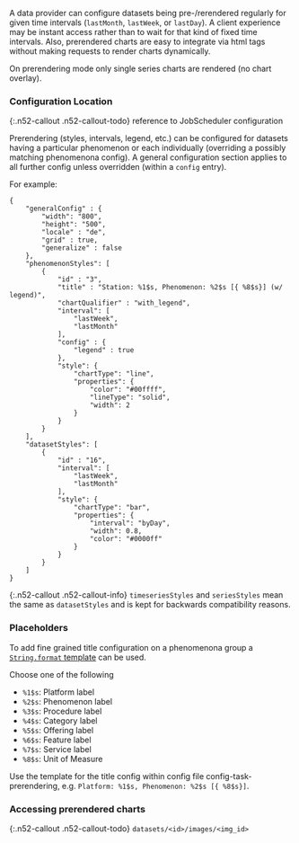
A data provider can configure datasets being pre-/rerendered regularly for given time intervals
(`lastMonth`, `lastWeek`, or `lastDay`). A client experience may be instant access rather than
to wait for that kind of fixed time intervals. Also, prerendered charts are easy to integrate via 
html tags without making requests to render charts dynamically.

On prerendering mode only single series charts are rendered (no chart overlay).

### Configuration Location

{:.n52-callout .n52-callout-todo}
reference to JobScheduler configuration

Prerendering (styles, intervals, legend, etc.) can be configured for datasets having a particular 
phenomenon or each individually (overriding a possibly matching phenomenona config). A general 
configuration section applies to all further config unless overridden (within a `config` entry). 

For example:

```
{
    "generalConfig" : {
        "width": "800",
        "height": "500",
        "locale" : "de",
        "grid" : true,
        "generalize" : false
    },
    "phenomenonStyles": [
        {
            "id" : "3",
            "title" : "Station: %1$s, Phenomenon: %2$s [{ %8$s}] (w/ legend)",
            "chartQualifier" : "with_legend",
            "interval": [
                "lastWeek",
                "lastMonth"
            ],
            "config" : {
                "legend" : true
            },
            "style": {
                "chartType": "line",
                "properties": {
                    "color": "#00ffff",
                    "lineType": "solid",
                    "width": 2
                }
            }
        }
    ],
    "datasetStyles": [
        {
            "id" : "16",
            "interval": [
                "lastWeek",
                "lastMonth"
            ],
            "style": {
                "chartType": "bar",
                "properties": {
                    "interval": "byDay",
                    "width": 0.8,
                    "color": "#0000ff"
                }
            }
        }
    ]
}
```

{:.n52-callout .n52-callout-info}
`timeseriesStyles` and `seriesStyles` mean the same as `datasetStyles` and is kept 
for backwards compatibility reasons.

### Placeholders

To add fine grained title configuration on a phenomenona group a 
[`String.format` template](https://docs.oracle.com/javase/8/docs/api/java/util/Formatter.html#syntax) 
can be used.

Choose one of the following

* `%1$s`: Platform label
* `%2$s`: Phenomenon label
* `%3$s`: Procedure label
* `%4$s`: Category label
* `%5$s`: Offering label
* `%6$s`: Feature label
* `%7$s`: Service label
* `%8$s`: Unit of Measure

Use the template for the title config within config file config-task-prerendering, e.g. `Platform: %1$s, Phenomenon: %2$s [{ %8$s}]`.

### Accessing prerendered charts

{:.n52-callout .n52-callout-todo}
`datasets/<id>/images/<img_id>`
